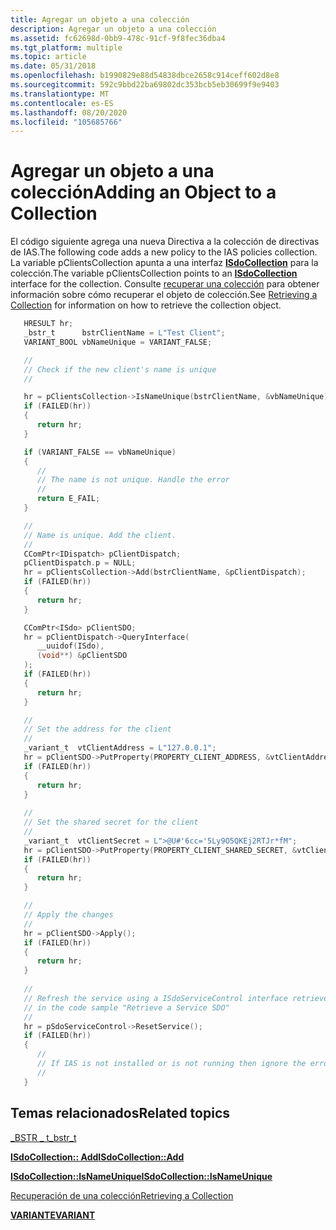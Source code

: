 ```yaml
---
title: Agregar un objeto a una colección
description: Agregar un objeto a una colección
ms.assetid: fc62698d-0bb9-478c-91cf-9f8fec36dba4
ms.tgt_platform: multiple
ms.topic: article
ms.date: 05/31/2018
ms.openlocfilehash: b1990829e88d54838dbce2658c914ceff602d8e8
ms.sourcegitcommit: 592c9bbd22ba69802dc353bcb5eb30699f9e9403
ms.translationtype: MT
ms.contentlocale: es-ES
ms.lasthandoff: 08/20/2020
ms.locfileid: "105685766"
---
```

# <a name="adding-an-object-to-a-collection"></a><span data-ttu-id="6c596-103">Agregar un objeto a una colección</span><span class="sxs-lookup"><span data-stu-id="6c596-103">Adding an Object to a Collection</span></span>

<span data-ttu-id="6c596-104">El código siguiente agrega una nueva Directiva a la colección de directivas de IAS.</span><span class="sxs-lookup"><span data-stu-id="6c596-104">The following code adds a new policy to the IAS policies collection.</span></span> <span data-ttu-id="6c596-105">La variable pClientsCollection apunta a una interfaz [**ISdoCollection**](/windows/desktop/api/sdoias/nn-sdoias-isdocollection) para la colección.</span><span class="sxs-lookup"><span data-stu-id="6c596-105">The variable pClientsCollection points to an [**ISdoCollection**](/windows/desktop/api/sdoias/nn-sdoias-isdocollection) interface for the collection.</span></span> <span data-ttu-id="6c596-106">Consulte [recuperar una colección](/windows/desktop/Nps/sdo-retrieving-a-collection) para obtener información sobre cómo recuperar el objeto de colección.</span><span class="sxs-lookup"><span data-stu-id="6c596-106">See [Retrieving a Collection](/windows/desktop/Nps/sdo-retrieving-a-collection) for information on how to retrieve the collection object.</span></span>


```C++
   HRESULT hr;
   _bstr_t      bstrClientName = L"Test Client";
   VARIANT_BOOL vbNameUnique = VARIANT_FALSE;

   //
   // Check if the new client's name is unique
   //

   hr = pClientsCollection->IsNameUnique(bstrClientName, &vbNameUnique);
   if (FAILED(hr))
   {
      return hr;
   }

   if (VARIANT_FALSE == vbNameUnique)
   {
      //
      // The name is not unique. Handle the error
      //
      return E_FAIL;
   }

   //
   // Name is unique. Add the client.
   //
   CComPtr<IDispatch> pClientDispatch;
   pClientDispatch.p = NULL;
   hr = pClientsCollection->Add(bstrClientName, &pClientDispatch);
   if (FAILED(hr))
   {
      return hr;
   }

   CComPtr<ISdo> pClientSDO;
   hr = pClientDispatch->QueryInterface(
      __uuidof(ISdo),
      (void**) &pClientSDO
   );
   if (FAILED(hr))
   {
      return hr;
   }

   //
   // Set the address for the client
   //
   _variant_t  vtClientAddress = L"127.0.0.1";
   hr = pClientSDO->PutProperty(PROPERTY_CLIENT_ADDRESS, &vtClientAddress);
   if (FAILED(hr))
   {
      return hr;
   }
       
   //
   // Set the shared secret for the client
   //
   _variant_t  vtClientSecret = L">@U#'6cc='5Ly9O5QKEj2RTJr*fM";
   hr = pClientSDO->PutProperty(PROPERTY_CLIENT_SHARED_SECRET, &vtClientSecret);
   if (FAILED(hr))
   {
      return hr;
   }

   //
   // Apply the changes
   //
   hr = pClientSDO->Apply();
   if (FAILED(hr))
   {
      return hr;
   }   
    
   //
   // Refresh the service using a ISdoServiceControl interface retrieved
   // in the code sample "Retrieve a Service SDO"
   //
   hr = pSdoServiceControl->ResetService();
   if (FAILED(hr))
   {
      //
      // If IAS is not installed or is not running then ignore the error
      //  
   }


```



## <a name="related-topics"></a><span data-ttu-id="6c596-107">Temas relacionados</span><span class="sxs-lookup"><span data-stu-id="6c596-107">Related topics</span></span>

<dl> <dt>

<span data-ttu-id="6c596-108">[\_BSTR \_ t](/previous-versions/visualstudio/visual-studio-6.0/aa278286(v=vs.60))</span><span class="sxs-lookup"><span data-stu-id="6c596-108">[\_bstr\_t](/previous-versions/visualstudio/visual-studio-6.0/aa278286(v=vs.60))</span></span>
</dt> <dt>

[<span data-ttu-id="6c596-109">**ISdoCollection:: Add**</span><span class="sxs-lookup"><span data-stu-id="6c596-109">**ISdoCollection::Add**</span></span>](/windows/desktop/api/sdoias/nf-sdoias-isdocollection-add)
</dt> <dt>

[<span data-ttu-id="6c596-110">**ISdoCollection::IsNameUnique**</span><span class="sxs-lookup"><span data-stu-id="6c596-110">**ISdoCollection::IsNameUnique**</span></span>](/windows/desktop/api/sdoias/nf-sdoias-isdocollection-isnameunique)
</dt> <dt>

[<span data-ttu-id="6c596-111">Recuperación de una colección</span><span class="sxs-lookup"><span data-stu-id="6c596-111">Retrieving a Collection</span></span>](/windows/desktop/Nps/sdo-retrieving-a-collection)
</dt> <dt>

[<span data-ttu-id="6c596-112">**VARIANTE**</span><span class="sxs-lookup"><span data-stu-id="6c596-112">**VARIANT**</span></span>](/windows/win32/api/oaidl/ns-oaidl-variant)
</dt> </dl>

 

 